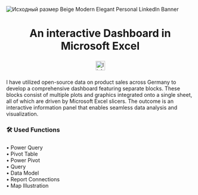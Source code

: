 ![Исходный размер  Beige Modern Elegant Personal LinkedIn Banner](https://github.com/KaterynaLebedenko/Excel_Dashboard/assets/60528022/573f433c-396a-4b30-bb99-e641b3e08fe7)

###

<h1 align="center">An interactive Dashboard in Microsoft Excel</h1>

###

<div align="center">
  <a href="https://www.linkedin.com/in/kateryna-lebedenko-aa759b220/" target="_blank">
    <img src="https://img.shields.io/static/v1?message=LinkedIn&logo=linkedin&label=&color=0077B5&logoColor=white&labelColor=&style=for-the-badge" height="25" alt="linkedin logo"  />
  </a>
</div>

###

<p align="left">I have utilized open-source data on product sales across Germany to develop a comprehensive dashboard featuring separate blocks. These blocks consist of multiple plots and graphics integrated onto a single sheet, all of which are driven by Microsoft Excel slicers. The outcome is an interactive information panel that enables seamless data analysis and visualization.</p>

###

<h3 align="left">🛠 Used Functions </h3>

###

<p align="left">• Power Query<br>• Pivot Table<br>• Power Pivot<br>• Query<br>• Data Model<br>• Report Connections<br>• Map Illustration</p>

###
